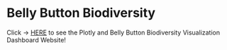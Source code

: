 # Belly Button Biodiversity

Click → [HERE](https://meghanhkoon.github.io/BellyButton_Biodiversity/) to see the Plotly and Belly Button Biodiversity Visualization Dashboard Website! 

